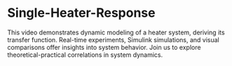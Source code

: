 # Single-Heater-Response
This video demonstrates dynamic modeling of a heater system, deriving its transfer function. Real-time experiments, Simulink simulations, and visual comparisons offer insights into system behavior. Join us to explore theoretical-practical correlations in system dynamics.
